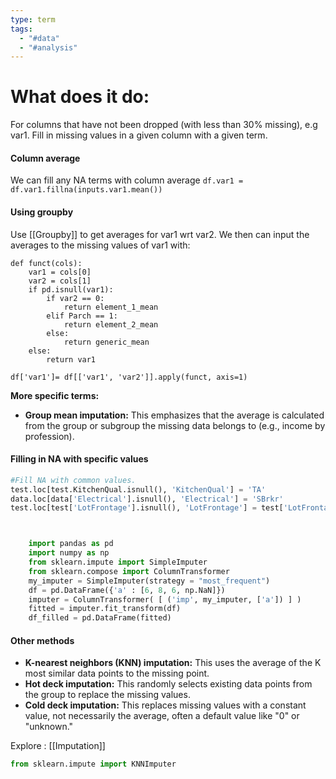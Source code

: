 ```yaml
---
type: term
tags:
  - "#data"
  - "#analysis"
---
```

# What does it do:

For columns that have not been dropped (with less than 30% missing), e.g var1. Fill in missing values in a given column with a given term.


#### Column average
We can fill any NA terms with column average 
`df.var1 = df.var1.fillna(inputs.var1.mean())`

#### Using groupby
Use [[Groupby]] to get averages for var1 wrt var2. We then can input the averages to the missing values of var1 with:

```
def funct(cols):
    var1 = cols[0]
    var2 = cols[1]
    if pd.isnull(var1):
        if var2 == 0:
            return element_1_mean
        elif Parch == 1:
            return element_2_mean
        else:
            return generic_mean
    else:
        return var1
        
df['var1']= df[['var1', 'var2']].apply(funct, axis=1)
```

**More specific terms:**

- **Group mean imputation:** This emphasizes that the average is calculated from the group or subgroup the missing data belongs to (e.g., income by profession).



#### Filling in NA with specific values



```python
#Fill NA with common values.
test.loc[test.KitchenQual.isnull(), 'KitchenQual'] = 'TA'
data.loc[data['Electrical'].isnull(), 'Electrical'] = 'SBrkr'
test.loc[test['LotFrontage'].isnull(), 'LotFrontage'] = test['LotFrontage'].mean()
```


```python


    import pandas as pd
    import numpy as np
    from sklearn.impute import SimpleImputer
    from sklearn.compose import ColumnTransformer
    my_imputer = SimpleImputer(strategy = "most_frequent")
    df = pd.DataFrame({'a' : [6, 8, 6, np.NaN]})
    imputer = ColumnTransformer( [ ('imp', my_imputer, ['a']) ] )
    fitted = imputer.fit_transform(df)
    df_filled = pd.DataFrame(fitted)

```

#### Other methods

- **K-nearest neighbors (KNN) imputation:** This uses the average of the K most similar data points to the missing point.
- **Hot deck imputation:** This randomly selects existing data points from the group to replace the missing values.
- **Cold deck imputation:** This replaces missing values with a constant value, not necessarily the average, often a default value like "0" or "unknown."

Explore : [[Imputation]]
```python
from sklearn.impute import KNNImputer
```